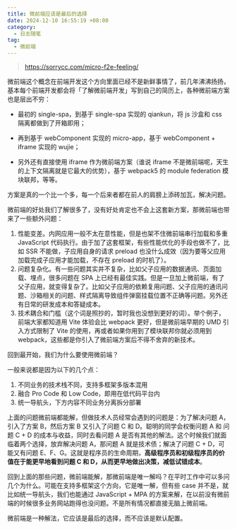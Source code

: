 ```yaml
---
title: 微前端应该是最后的选择
date: 2024-12-10 16:55:19 +08:00
category:
  - 日志随笔
tag:
  - 微前端
---
```


> https://sorrycc.com/micro-f2e-feeling/

微前端这个概念在前端开发这个方向里面已经不是新鲜事情了，前几年沸沸扬扬，基本每个前端开发都会将「了解微前端开发」写到自己的简历上，各种微前端方案也是层出不穷：

- 最初的 single-spa，到基于 single-spa 实现的 qiankun，将 js 沙盒和 css 隔离都做到了开箱即用；

- 再到基于 webComponent 实现的 micro-app，基于 webComponent + iframe 实现的 wujie；

- 另外还有直接使用 iframe 作为微前端方案（谁说 iframe 不是微前端呢，天生的上下文隔离就是它最大的优势），基于 webpack5 的 module federation 模块联邦，等等。

方案是真的一个比一个多，每一个后来者都在前人的肩膀上添砖加瓦，解决问题。

微前端的好处我们了解很多了，没有好处肯定也不会上这套新方案，那微前端也带来了一些额外问题：

1. 性能变差。内网应用一般不太在意性能，但是也架不住微前端串行加载和多重 JavaScript 代码执行。由于加了这套框架，有些性能优化的手段也做不了，比如 SSR 不能做，子应用自身的请求 preload 也没什么成效（因为要等父应用加载完成子应用才能加载，不存在 preload 的时机了）。
2. 问题复杂化。有一些问题其实并不复杂，比如父子应用的数据通讯、页面加载、埋点，很多问题在 SPA 上已经有最佳实践。但是一旦加上微前端，有了父子应用，就变得复杂了。比如父子应用的依赖复用问题、父子应用的通讯问题、沙箱相关的问题、样式隔离导致组件弹窗挂载位置不正确等问题。另外还有日常的研发成本和答疑成本。
3. 技术耦合和门槛（这个词是照抄的，暂时我也没想到更好的词）。举个例子，前端大家都知道用 Vite 体验会比 webpack 更好，但是微前端早期的 UMD 引入方式限制了 Vite 的使用，再或者如果你用到了模块联邦你就必须用到 webpack，这些都是你引入了微前端方案后不得不舍弃的新技术。

回到最开始，我们为什么要使用微前端？

一般来说都是因为以下的几个点：

1. 不同业务的技术栈不同，支持多框架多版本混用
2. 融合 Pro Code 和 Low Code，即用在低代码平台内
3. 统一导航头，下方内容不同业务分离拆分部署

上面的问题微前端都能解，但做技术人员经常会遇到的问题是：为了解决问题 A，引入了方案 B，然后方案 B 又引入了问题 C 和 D。聪明的同学会权衡问题 A 和 问题 C + D 的成本与收益，同时去看问题 A 是否有其他的解法。这个时候我们就面临着两个选择，放弃解决问题 A，那问题 A 就是技术债；解决了问题 C + D，可能又有问题 E、F、G。这就是程序员的生命周期，**高级程序员和初级程序员的价值在于能更早地看到问题 C 和 D，从而更早地做出决策，减低试错成本**。

回到上面的那些问题，微前端能解，那微前端是唯一解吗？在平时工作中可以多问几个为什么。可能在支持多框架这个方向，它是唯一解，但有些 case 并不是，就比如统一导航头，我们也能通过 JavaScript + MPA 的方案来解，在以前没有微前端的时候很多业务网站跑得也没问题。不是所有情况都直接无脑上微前端。

微前端是一种解法，它应该是最后的选择，而不应该是默认配置。
